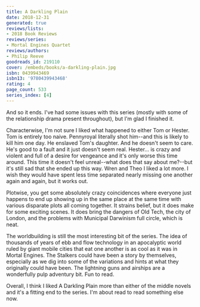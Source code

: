 ```yaml
---
title: A Darkling Plain
date: 2018-12-31
generated: true
reviews/lists:
- 2018 Book Reviews
reviews/series:
- Mortal Engines Quartet
reviews/authors:
- Philip Reeve
goodreads_id: 219110
cover: /embeds/books/a-darkling-plain.jpg
isbn: 0439943469
isbn13: '9780439943468'
rating: 4
page_count: 533
series_index: [4]
---
```

And so it ends. I've had some issues with this series (mostly with some of the relationship drama present throughout), but I'm glad I finished it.  

Characterwise, I'm not sure I liked what happened to either Tom or Hester. Tom is entirely too naive. Pennyroyal literally shot him--and this is likely to kill him one day. He enslaved Tom's daughter. And he doesn't seem to care. He's good to a fault and it just doesn't seem real. Hester... is crazy and violent and full of a desire for vengeance and it's only worse this time around. This time it doesn't feel unreal--what does that say about me?--but it's still sad that she ended up this way. Wren and Theo I liked a lot more. I wish they would have spent less time separated nearly missing one another again and again, but it works out.  

<!--more-->

Plotwise, you get some absolutely crazy coincidences where everyone just happens to end up showing up in the same place at the same time with various disparate plots all coming together. It strains belief, but it does make for some exciting scenes. It does bring the dangers of Old Tech, the city of London, and the problems with Municipal Darwinism full circle, which is neat.  

The worldbuilding is still the most interesting bit of the series. The idea of thousands of years of ebb and flow technology in an apocalyptic world ruled by giant mobile cities that eat one another is as cool as it was in Mortal Engines. The Stalkers could have been a story by themselves, especially as we dig into some of the variations and hints at what they originally could have been. The lightning guns and airships are a wonderfully pulp adventury bit. Fun to read.  

Overall, I think I liked A Darkling Plain more than either of the middle novels and it's a fitting end to the series. I'm about read to read something else now.